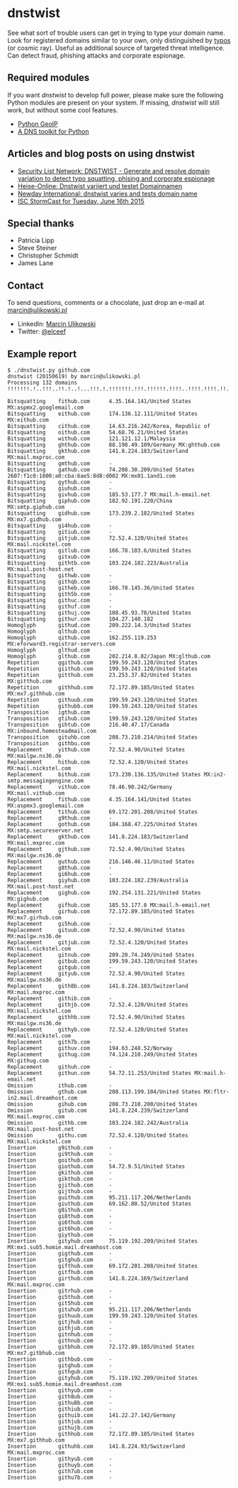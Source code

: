 dnstwist
========
See what sort of trouble users can get in trying to type your domain name. Look for registered domains similar to your own, only distinguished by [typos](https://en.wikipedia.org/wiki/Typosquatting) (or cosmic ray). Useful as additional source of targeted threat intelligence. Can detect fraud, phishing attacks and corporate espionage.

Required modules
----------------
If you want *dnstwist* to develop full power, please make sure the following Python modules are present on your system. If missing, *dnstwist* will still work, but without some cool features.

* [Python GeoIP](https://pypi.python.org/pypi/GeoIP/)
* [A DNS toolkit for Python](http://www.dnspython.org/)

Articles and blog posts on using dnstwist
-----------------------------------------
* [Security List Network: DNSTWIST - Generate and resolve domain variation to detect typo squatting, phising and corporate espionage](http://seclist.us/dnstwist-generate-and-resolve-domain-variations-to-detect-typo-squatting-phishing-and-corporate-espionage.html)
* [Heise-Online: Dnstwist variiert und testet Domainnamen](http://www.heise.de/newsticker/meldung/Dnstwist-variiert-und-testet-Domainnamen-2690418.html)
* [Newday International: dnstwist varies and tests domain name](https://www.newday.mk/dnstwist-varies-and-tests-domain-name/)
* [ISC StormCast for Tuesday, June 16th 2015](https://isc.sans.edu/podcastdetail.html?id=4529)

Special thanks
--------------
* Patricia Lipp
* Steve Steiner
* Christopher Schmidt
* James Lane

Contact
-------
To send questions, comments or a chocolate, just drop an e-mail at [marcin@ulikowski.pl](mailto:marcin@ulikowski.pl)

* LinkedIn: [Marcin Ulikowski](https://pl.linkedin.com/in/elceef)
* Twitter: [@elceef](https://twitter.com/elceef)

Example report
--------------
```
$ ./dnstwist.py github.com
dnstwist (20150619) by marcin@ulikowski.pl
Processing 132 domains !!!!!!!.!..!!!..!!.!..!...!!!.!.!!!!!!!.!!!.!!!!!!.!!!!..!!!!.!!!!.!!.!!!.!!.!.!!!!!...!....!!.....!..!.!...!!....!...!....!..!!....

Bitsquatting    fithub.com      4.35.164.141/United States MX:aspmx2.googlemail.com
Bitsquatting    eithub.com      174.136.12.111/United States MX:eithub.com
Bitsquatting    cithub.com      14.63.216.242/Korea, Republic of
Bitsquatting    oithub.com      54.68.76.21/United States
Bitsquatting    withub.com      121.121.12.1/Malaysia
Bitsquatting    ghthub.com      88.198.49.109/Germany MX:ghthub.com
Bitsquatting    gkthub.com      141.8.224.183/Switzerland MX:mail.mxproc.com
Bitsquatting    gmthub.com      -
Bitsquatting    gathub.com      74.208.30.209/United States 2607:f1c0:1000:a0:cba:6ae5:8d8:d002 MX:mx01.1and1.com
Bitsquatting    gythub.com      -
Bitsquatting    giuhub.com      -
Bitsquatting    givhub.com      185.53.177.7 MX:mail.h-email.net
Bitsquatting    giphub.com      182.92.191.220/China MX:smtp.giphub.com
Bitsquatting    gidhub.com      173.239.2.182/United States MX:mx7.gidhub.com
Bitsquatting    gi4hub.com      -
Bitsquatting    gitiub.com      -
Bitsquatting    gitjub.com      72.52.4.120/United States MX:mail.nickstel.com
Bitsquatting    gitlub.com      166.78.103.6/United States
Bitsquatting    gitxub.com      -
Bitsquatting    githtb.com      103.224.182.223/Australia MX:mail.post-host.net
Bitsquatting    githwb.com      -
Bitsquatting    githqb.com      -
Bitsquatting    githeb.com      166.78.145.36/United States
Bitsquatting    gith5b.com      -
Bitsquatting    githuc.com      -
Bitsquatting    githuf.com      -
Bitsquatting    githuj.com      108.45.93.78/United States
Bitsquatting    githur.com      104.27.140.182
Homoglyph       githud.com      209.222.14.3/United States
Homoglyph       qlthub.com      -
Homoglyph       qithub.com      162.255.119.253 MX:eforward3.registrar-servers.com
Homoglyph       glthud.com      -
Homoglyph       glthub.com      202.214.8.82/Japan MX:glthub.com
Repetition      ggithub.com     199.59.243.120/United States
Repetition      giithub.com     199.59.243.120/United States
Repetition      gitthub.com     23.253.37.82/United States MX:gitthub.com
Repetition      githhub.com     72.172.89.185/United States MX:mx7.githhub.com
Repetition      githuub.com     199.59.243.120/United States
Repetition      githubb.com     199.59.243.120/United States
Transposition   igthub.com      -
Transposition   gtihub.com      199.59.243.120/United States
Transposition   gihtub.com      216.40.47.17/Canada MX:inbound.homesteadmail.com
Transposition   gituhb.com      208.73.210.214/United States
Transposition   githbu.com      -
Replacement     yithub.com      72.52.4.90/United States MX:mailgw.ns36.de
Replacement     hithub.com      72.52.4.120/United States MX:mail.nickstel.com
Replacement     bithub.com      173.230.136.135/United States MX:in2-smtp.messagingengine.com
Replacement     vithub.com      78.46.90.242/Germany MX:mail.vithub.com
Replacement     fithub.com      4.35.164.141/United States MX:aspmx3.googlemail.com
Replacement     tithub.com      69.172.201.208/United States
Replacement     g9thub.com      -
Replacement     gothub.com      184.168.47.225/United States MX:smtp.secureserver.net
Replacement     gkthub.com      141.8.224.183/Switzerland MX:mail.mxproc.com
Replacement     gjthub.com      72.52.4.90/United States MX:mailgw.ns36.de
Replacement     guthub.com      216.146.46.11/United States
Replacement     g8thub.com      -
Replacement     gi6hub.com      -
Replacement     giyhub.com      103.224.182.239/Australia MX:mail.post-host.net
Replacement     gighub.com      192.254.131.221/United States MX:gighub.com
Replacement     gifhub.com      185.53.177.8 MX:mail.h-email.net
Replacement     girhub.com      72.172.89.185/United States MX:mx7.girhub.com
Replacement     gi5hub.com      -
Replacement     gituub.com      72.52.4.90/United States MX:mailgw.ns36.de
Replacement     gitjub.com      72.52.4.120/United States MX:mail.nickstel.com
Replacement     gitnub.com      209.20.74.249/United States
Replacement     gitbub.com      199.59.243.120/United States
Replacement     gitgub.com      -
Replacement     gityub.com      72.52.4.90/United States MX:mailgw.ns36.de
Replacement     gith8b.com      141.8.224.183/Switzerland MX:mail.mxproc.com
Replacement     githib.com      -
Replacement     githjb.com      72.52.4.120/United States MX:mail.nickstel.com
Replacement     githhb.com      72.52.4.90/United States MX:mailgw.ns36.de
Replacement     githyb.com      72.52.4.120/United States MX:mail.nickstel.com
Replacement     gith7b.com      -
Replacement     githuv.com      194.63.248.52/Norway
Replacement     githug.com      74.124.210.249/United States MX:githug.com
Replacement     githuh.com      -
Replacement     githun.com      54.72.11.253/United States MX:mail.h-email.net
Omission        ithub.com       -
Omission        gthub.com       208.113.199.104/United States MX:fltr-in2.mail.dreamhost.com
Omission        gihub.com       208.73.210.200/United States
Omission        gitub.com       141.8.224.239/Switzerland MX:mail.mxproc.com
Omission        githb.com       103.224.182.242/Australia MX:mail.post-host.net
Omission        githu.com       72.52.4.120/United States MX:mail.nickstel.com
Insertion       g9ithub.com     -
Insertion       gi9thub.com     -
Insertion       goithub.com     -
Insertion       giothub.com     54.72.9.51/United States
Insertion       gkithub.com     -
Insertion       gikthub.com     -
Insertion       gjithub.com     -
Insertion       gijthub.com     -
Insertion       guithub.com     95.211.117.206/Netherlands
Insertion       giuthub.com     69.162.80.52/United States
Insertion       g8ithub.com     -
Insertion       gi8thub.com     -
Insertion       gi6thub.com     -
Insertion       git6hub.com     -
Insertion       giythub.com     -
Insertion       gityhub.com     75.119.192.209/United States MX:mx1.sub5.homie.mail.dreamhost.com
Insertion       gigthub.com     -
Insertion       gitghub.com     -
Insertion       gifthub.com     69.172.201.208/United States
Insertion       gitfhub.com     -
Insertion       girthub.com     141.8.224.169/Switzerland MX:mail.mxproc.com
Insertion       gitrhub.com     -
Insertion       gi5thub.com     -
Insertion       git5hub.com     -
Insertion       gituhub.com     95.211.117.206/Netherlands
Insertion       githuub.com     199.59.243.120/United States
Insertion       gitjhub.com     -
Insertion       githjub.com     -
Insertion       gitnhub.com     -
Insertion       githnub.com     -
Insertion       gitbhub.com     72.172.89.185/United States MX:mx7.gitbhub.com
Insertion       githbub.com     -
Insertion       gitghub.com     -
Insertion       githgub.com     -
Insertion       gityhub.com     75.119.192.209/United States MX:mx1.sub5.homie.mail.dreamhost.com
Insertion       githyub.com     -
Insertion       gith8ub.com     -
Insertion       githu8b.com     -
Insertion       githiub.com     -
Insertion       githuib.com     141.22.27.142/Germany
Insertion       githjub.com     -
Insertion       githujb.com     -
Insertion       githhub.com     72.172.89.185/United States MX:mx7.githhub.com
Insertion       githuhb.com     141.8.224.93/Switzerland MX:mail.mxproc.com
Insertion       githyub.com     -
Insertion       githuyb.com     -
Insertion       gith7ub.com     -
Insertion       githu7b.com     -
```
